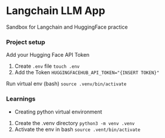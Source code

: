 # Langchain LLM App

Sandbox for Langchain and HuggingFace practice

### Project setup

Add your Hugging Face API Token

1. Create `.env` file
   `touch .env`
2. Add the Token
   `HUGGINGFACEHUB_API_TOKEN="{INSERT TOKEN}"`

Run virtual env (bash)
`source .venv/bin/activate`

### Learnings

- Creating python virtual environment

1. Create the .venv directory
   `python3 -m venv .venv`
2. Activate the env in bash
   `source .vent/bin/activate`
